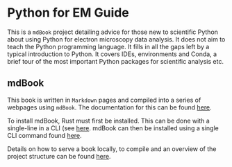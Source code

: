 # Python for EM Guide

This is a `mdBook` project detailing advice for those new to scientific Python about using Python for electron
microscopy data analysis. It does not aim to teach the Python programming language. It fills in all the gaps left
by a typical introduction to Python. It covers IDEs, environments and Conda, a brief tour of the most important Python
packages for scientific analysis etc.

## mdBook

This book is written in `Markdown` pages and compiled into a series of webpages using `mdBook`. The documentation for
this can be found [here](https://rust-lang.github.io/mdBook/index.html).

To install mdBook, Rust must first be installed. This can be done with a single-line in a CLI (see
[here](https://www.rust-lang.org/tools/install). mdBook can then be installed using a single CLI command found
[here](https://rust-lang.github.io/mdBook/guide/installation.html).

Details on how to serve a book locally, to compile and an overview of the project structure can be found
[here](https://rust-lang.github.io/mdBook/guide/creating.html).
